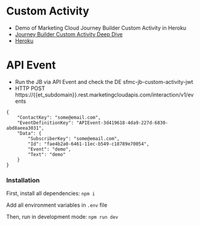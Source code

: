 # Custom Activity
- Demo of Marketing Cloud Journey Builder Custom Activity in Heroku
- [Journey Builder Custom Activity Deep Dive](https://marketingautomation.isobar.ch/2020/12/07/journey-builder-custom-activity-deep-dive/)
- [Heroku](https://sfmc-jb-custom-activity-jwt.herokuapp.com/)

# API Event
- Run the JB via API Event and check the DE sfmc-jb-custom-activity-jwt
- HTTP POST https://{{et_subdomain}}.rest.marketingcloudapis.com/interaction/v1/events
```
{
    "ContactKey": "some@email.com",
    "EventDefinitionKey": "APIEvent-3d419618-4da9-227d-6830-abd8aeea3031",
    "Data": {
        "SubscriberKey": "some@email.com",
        "Id": "fae4b2a0-6461-11ec-b549-c18789e70054",
        "Event": "demo",
        "Text": "demo"
    }
}
```

### Installation
First, install all dependencies: `npm i`

Add all environment variables in `.env` file

Then, run in development mode: `npm run dev`